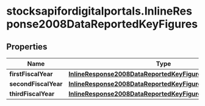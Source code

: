 # stocksapifordigitalportals.InlineResponse2008DataReportedKeyFigures

## Properties

Name | Type | Description | Notes
------------ | ------------- | ------------- | -------------
**firstFiscalYear** | [**InlineResponse2008DataReportedKeyFiguresFirstFiscalYear**](InlineResponse2008DataReportedKeyFiguresFirstFiscalYear.md) |  | [optional] 
**secondFiscalYear** | [**InlineResponse2008DataReportedKeyFiguresSecondFiscalYear**](InlineResponse2008DataReportedKeyFiguresSecondFiscalYear.md) |  | [optional] 
**thirdFiscalYear** | [**InlineResponse2008DataReportedKeyFiguresThirdFiscalYear**](InlineResponse2008DataReportedKeyFiguresThirdFiscalYear.md) |  | [optional] 


